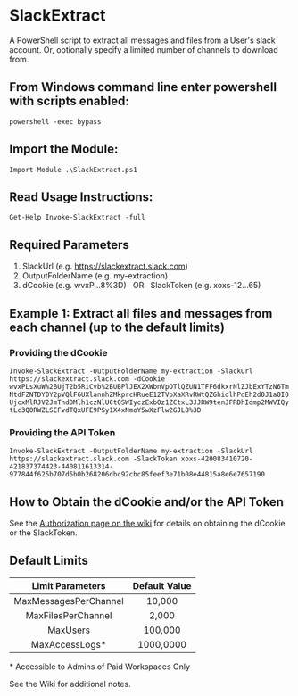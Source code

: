 # SlackExtract
A PowerShell script to extract all messages and files from a User's slack account. Or, optionally specify a limited number of channels to download from.

## From Windows command line enter powershell with scripts enabled:

```powershell -exec bypass```

## Import the Module:

```Import-Module .\SlackExtract.ps1```

## Read Usage Instructions:

 ```Get-Help Invoke-SlackExtract -full```

## Required Parameters

1. SlackUrl (e.g. https://slackextract.slack.com)
2. OutputFolderName (e.g. my-extraction)
3. dCookie (e.g. wvxP...8%3D)   OR   SlackToken (e.g. xoxs-12...65)

## Example 1: Extract all files and messages from each channel (up to the default limits)

### Providing the dCookie

```Invoke-SlackExtract -OutputFolderName my-extraction -SlackUrl https://slackextract.slack.com -dCookie wvxPLsXuW%2BUjT2b5RiCvb%2BUBPlJEX2XWbnVpOTlQZUN1TFF6dkxrNlZJbExYTzN6TmNtdFZNTDY0Y2pVQlF6UXlannhZMkprcHRueE12TVpXaXRvRWtQZGhidlhPdEh2d0J1a0I0UjcxMlRJV2JmTndDMlh1czNlUCt0SWIyczExb0z1ZCtxL3JJRW9tenJFRDhIdmp2MWVIQytLc3Q0RWZLSEFvdTQxUFE9PSy1X4xNmoY5wXzFlw2GJL8%3D```

### Providing the API Token

```Invoke-SlackExtract -OutputFolderName my-extraction -SlackUrl https://slackextract.slack.com -SlackToken xoxs-420083410720-421837374423-440811613314-977844f625b707d5b0b268206dbc92cbc85feef3e71b08e44815a8e6e7657190```

## How to Obtain the dCookie and/or the API Token

See the [Authorization page on the wiki](https://github.com/clr2of8/SlackExtract/wiki/Authorization) for details on obtaining the dCookie or the SlackToken.

## Default Limits

| Limit Parameters        | Default Value   
| :-------------: |:-------------:
| MaxMessagesPerChannel       | 10,000 
| MaxFilesPerChannel     | 2,000      
| MaxUsers  | 100,000
| MaxAccessLogs* | 1000,0000

\* Accessible to Admins of Paid Workspaces Only

See the Wiki for additional notes.
